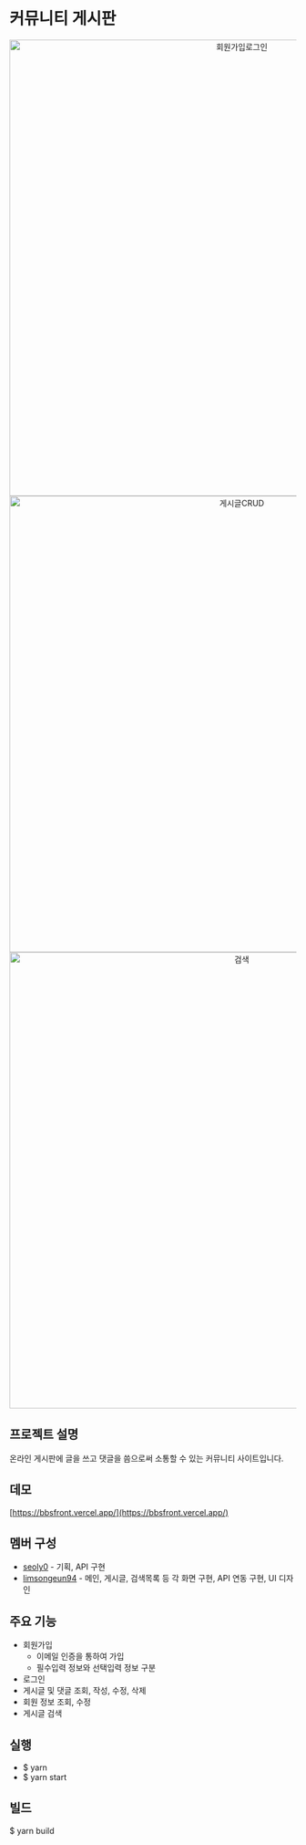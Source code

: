 # 커뮤니티 게시판

<p  align="center">
  <img width="800px" src="https://github.com/limsongeun94/bbsfront-react/assets/84313959/61e33d81-907e-486c-a456-11c715c43669" alt="회원가입로그인">
  <img width="800px" src="https://github.com/limsongeun94/bbsfront-react/assets/84313959/f7495666-afb8-4eec-a349-f17126c7e486" alt="게시글CRUD">
  <img width="800px" src="https://github.com/limsongeun94/bbsfront-react/assets/84313959/6663e514-79c2-4332-8ac3-382794bdf246" alt="검색">
</p>

## 프로젝트 설명
온라인 게시판에 글을 쓰고 댓글을 씀으로써 소통할 수 있는 커뮤니티 사이트입니다.

## 데모
[https://bbsfront.vercel.app/](https://bbsfront.vercel.app/) 

## 멤버 구성
* [seoly0](https://github.com/seoly0) - 기획, API 구현
* [limsongeun94](https://github.com/limsongeun94) - 메인, 게시글, 검색목록 등 각 화면 구현, API 연동 구현, UI 디자인

## 주요 기능
* 회원가입
  * 이메일 인증을 통하여 가입
  * 필수입력 정보와 선택입력 정보 구분 
* 로그인
* 게시글 및 댓글 조회, 작성, 수정, 삭제
* 회원 정보 조회, 수정
* 게시글 검색

## 실행
* $ yarn
* $ yarn start

## 빌드
$ yarn build

